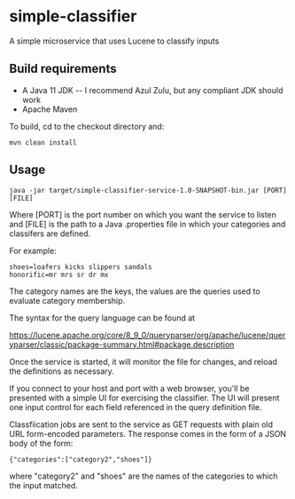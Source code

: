 # simple-classifier

A simple microservice that uses Lucene to classify inputs

## Build requirements

* A Java 11 JDK -- I recommend Azul Zulu, but any compliant JDK should work
* Apache Maven

To build, cd to the checkout directory and:
```
mvn clean install
```

## Usage

```
java -jar target/simple-classifier-service-1.0-SNAPSHOT-bin.jar [PORT] [FILE]
```

Where [PORT] is the port number on which you want the service to listen and 
[FILE] is the path to a Java .properties file in which your categories and 
classifers are defined.

For example:

```
shoes=loafers kicks slippers sandals
honorific=mr mrs sr dr mx
```

The category names are the keys, the values are the queries used to evaluate 
category membership.

The syntax for the query language can be found at 

https://lucene.apache.org/core/8_9_0/queryparser/org/apache/lucene/queryparser/classic/package-summary.html#package.description

Once the service is started, it will monitor the file for changes, and reload 
the definitions as necessary.

If you connect to your host and port with a web browser, you'll be presented 
with a simple UI for exercising the classifier. The UI will present one input 
control for each field referenced in the query definition file.

Classfiication jobs are sent to the service as GET requests with plain old URL
form-encoded parameters. The response comes in the form of a JSON body of the 
form:

```
{"categories":["category2","shoes"]}

```

where "category2" and "shoes" are the names of the categories to which the input matched.